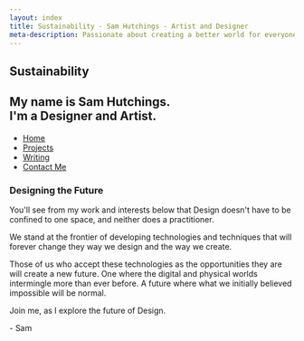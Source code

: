```yaml
---
layout: index
title: Sustainability - Sam Hutchings - Artist and Designer
meta-description: Passionate about creating a better world for everyone, through making great experiences. Open to opportunities.
---
```


  <section id="s-hello">
    <div class="container" id="c-hello">
      <h1>Sustainability</h1>
      <h2>My name is Sam Hutchings.<br />I'm a Designer and Artist.</h2>
    </div>
  </section>
  <section id="s-nav">
    <div class="container" id="c-nav">
      <nav>
        <ul>
          <li><a href="http://www.samhutchings.co" class="active">Home</a></li>
          <li><a href="/projects">Projects</a></li>
          <li><a href="/writing">Writing</a></li>
          <li><a href="/contact">Contact Me</a></li>
        </ul>
      </nav>
    </div>
  </section>
  <section id="s-designingTheFuture">
    <div class="container" id="c-designingTheFuture">
      <h3>Designing the Future</h3>
      <p>You'll see from my work and interests below that Design doesn't have to be confined to one space, and neither does a practitioner.</p>
      <p>We stand at the frontier of developing technologies and techniques that will forever change they way we design and the way we create.</p>
      <p>Those of us who accept these technologies as the opportunities they are will create a new future. One where the digital and physical worlds intermingle more than ever before. A future where what we initially believed impossible will be normal.</p>
      <p>Join me, as I explore the future of Design.</p>
      <p>- Sam</p>
    </div>
  </section>
  <!-- <section id="s-relatedProjects">
    <div class="container" id="c-relatedProjects">
      <h3>Related Projects</h3>
    </div>
  </section>
  <section id="s-relatedWwriting">
    <div class="container" id="c-relatedWriting">
      <h3>Related Writing</h3>
    </div>
  </section> -->
